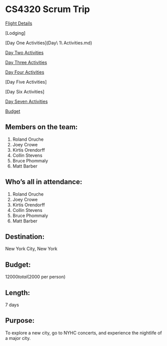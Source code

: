 # CS4320 Scrum Trip

[Flight Details](FlightsFile.md)

[Lodging]

[Day One Activities](Day\ 1\ Activities.md)

[Day Two Activities](dayTwoActivities.md)

[Day Three Activities](DayThreeActivities&Food.md)

[Day Four Activities](DayFourActivities.md)

[Day Five Activities]

[Day Six Activities]

[Day Seven Activities](Day7Activites.md)

[Budget](CS4320TripMasterBudget.md)

## Members on the team:
1.	Roland Oruche
2.	Joey Crowe
3.	Kirtis Orendorff
4.	Collin Stevens
5.	Bruce Phommaly
6.	Matt Barber

## Who’s all in attendance:
1.	Roland Oruche
2.	Joey Crowe
3.	Kirtis Orendorff
4.	Collin Stevens
5.	Bruce Phommaly
6.	Matt Barber

## Destination:
New York City, New York

## Budget:
$12000 total ($2000 per person)

## Length:
7 days

## Purpose:
To explore a new city, go to NYHC concerts, and experience the nightlife of a major city.
